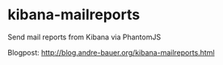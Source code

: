# kibana-mailreports

Send mail reports from Kibana via PhantomJS

Blogpost: http://blog.andre-bauer.org/kibana-mailreports.html
